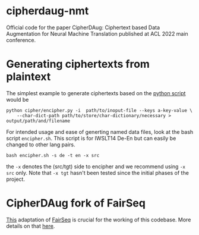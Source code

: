# cipherdaug-nmt
Official code for the paper CipherDAug: Ciphertext based Data Augmentation for Neural Machine Translation published at ACL 2022 main conference.


# Generating ciphertexts from plaintext

The simplest example to generate ciphertexts based on the [python script](cipher/encipher.py) would be
```
python cipher/encipher.py -i  path/to/inoput-file --keys a-key-value \
    --char-dict-path path/to/store/char-dictionary/necessary > output/path/and/filename
```

For intended usage and ease of generting named data files, look at the bash script `encipher.sh`. This script is for IWSLT14 De-En but can easily be changed to other lang pairs.
```
bash encipher.sh -s de -t en -x src
```
the `-x` denotes the (src/tgt) side to encipher and we recommend using `-x src` only. Note that `-x tgt` hasn't been tested since the initial phases of the project.

# CipherDAug fork of FairSeq

[This](fairseq-cipherdaug) adaptation of [FairSeq](https://github.com/pytorch/fairseq) is crucial for the working of this codebase. More details on that [here](fairseq-cipherdaug/README.md).
